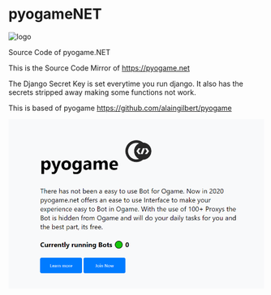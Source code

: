 # pyogameNET
<img src="https://github.com/alaingilbert/pyogame/blob/develop/logo.png?raw=true" width="300" alt="logo">

Source Code of pyogame.NET

This is the Source Code Mirror of https://pyogame.net

The Django Secret Key is set everytime you run django.
It also has the secrets stripped away making some functions not work.

This is based of pyogame https://github.com/alaingilbert/pyogame


<img src="https://github.com/PiecePaperCode/pyogameNET/blob/main/logo.PNG?raw=true" alt="logo">
